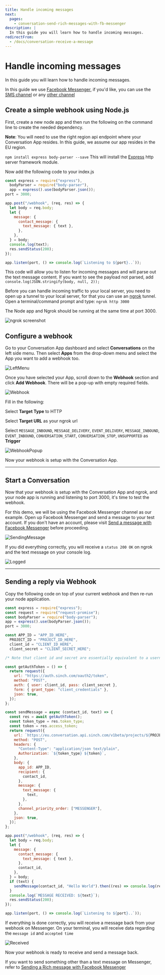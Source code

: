 ```yaml
---
title: Handle incoming messages
next:
  pages:
    - conversation-send-rich-messages-with-fb-messenger
description: |
  In this guide you will learn how to handle incoming messages.
redirectFrom:
  - /docs/conversation-receive-a-message
---
```


# Handle incoming messages

In this guide you will learn how to handle incoming messages.

In this guide we use [Facebook Messenger](/docs/conversation/getting-started/send-a-message-with-fb-messenger.md), if you'd like, you can use the [SMS channel](send-sms.md) or any [other channel](../channel-support.md)

## Create a simple webhook using Node.js

First, create a new node app and then run the following on the command line to create the needed dependency.

**Note**: You will need to use the right region api endpoint where your Conversation App resides. In this guide, we assume our app resides in the EU region.

`npm install express body-parser --save` This will install the [Express](https://www.npmjs.com/package/express) http server framework module.

Now add the following code to your index.js

```javascript
const express = require("express"),
  bodyParser = require("body-parser"),
  app = express().use(bodyParser.json());
port = 3000;

app.post("/webhook", (req, res) => {
  let body = req.body;
  let {
    message: {
      contact_message: {
        text_message: { text },
      },
    },
  } = body;
  console.log(text);
  res.sendStatus(200);
});

app.listen(port, () => console.log(`Listening to ${port}..`));
```

This code will allow you to listen for incoming messages and will parse out the text message content.
If you want to see the payload not parsed, add `console.log(JSON.stringify(body, null, 2));`

Before you can handle incoming traffic to your local server, you need to open up a tunnel to your local server, for that you can use an [ngrok](https://ngrok.com/) tunnel. Open a terminal/command prompt and type: `ngrok http 3000`

The Node app and Ngrok should be running at the same time at port 3000.

![ngrok screenshot](https://i.imgur.com/HHpIHIp.png)

## Configure a webhook

Go to your Conversation App dashboard and select **Conversations** on the left side menu. Then select **Apps** from the drop-down menu and select the App you want to add a webhook too.

![LeftMenu](../images/dashboard/_leftMenu.jpg)

Once you have selected your App, scroll down to the **Webhook** section and click **Add Webhook**. There will be a pop-up with empty required fields.

![Webhook](../images/dashboard/_configPage.jpg)

Fill in the following:

Select **Target Type** to HTTP

Select **Target URL** as your ngrok url

Select `MESSAGE_INBOUND`, `MESSAGE_DELIVERY`, `EVENT_DELIVERY`, `MESSAGE_INBOUND`, `EVENT_INBOUND`, `CONVERSATION_START`, `CONVERSATION_STOP`, `UNSUPPORTED` as **Trigger**

![WebhookPopup](../images/dashboard/_webhookPopup.png)

Now your webhook is setup with the Conversation App.

---

## Start a Conversation

Now that your webhook is setup with the Conversation App and ngrok, and your node app is running and listening to port 3000, it's time to test the webhook.

For this demo, we will be using the Facebook Messenger channel as our example. Open up Facebook Messenger and send a message to your test account. If you don't have an account, please visit [Send a message with Facebook Messenger](send-a-message-with-fb-messenger.md) before proceeding.

![SendingMessage](../channel-support/images/channel-support/messenger/fb_message_firstmsg.png)

If you did everything correctly, you will receive a `status 200 OK` on ngrok and the text message on your console log.

![Logged](../channel-support/images/channel-support/messenger/fb_message_log.jpg)

---

## Sending a reply via Webhook

Copy the following code on top of your current webhook and then re-run your node application.

```javascript
const express = require("express");
const request = require("request-promise");
const bodyParser = require("body-parser");
app = express().use(bodyParser.json());
port = 3000;

const APP_ID = "APP_ID_HERE",
  PROJECT_ID = "PROJECT_ID_HERE",
  client_id = "CLIENT_ID_HERE",
  client_secret = "CLIENT_SECRET_HERE";

/* Note that client id and secret are essentially equivalent to a username and password. This code is for example purposes and is not meant for production.*/

const getAuthToken = () => {
  return request({
    url: "https://auth.sinch.com/oauth2/token",
    method: "POST",
    auth: { user: client_id, pass: client_secret },
    form: { grant_type: "client_credentials" },
    json: true,
  });
};

const sendMessage = async (contact_id, text) => {
  const res = await getAuthToken();
  const token_type = res.token_type;
  const token = res.access_token;
  return request({
    url: `https://eu.conversation.api.sinch.com/v1beta/projects/${PROJECT_ID}/messages:send`,
    method: "POST",
    headers: {
      "Content-Type": "application/json text/plain",
      Authorization: `${token_type} ${token}`,
    },
    body: {
      app_id: APP_ID,
      recipient: {
        contact_id,
      },
      message: {
        text_message: {
          text,
        },
      },
      channel_priority_order: ["MESSENGER"],
    },
    json: true,
  });
};

app.post("/webhook", (req, res) => {
  let body = req.body;
  let {
    message: {
      contact_message: {
        text_message: { text },
      },
      contact_id,
    },
  } = body;
  if (text) {
    sendMessage(contact_id, "Hello World").then((res) => console.log(res));
  }
  console.log(`MESSAGE RECEIVED: ${text}`);
  res.sendStatus(200);
});

app.listen(port, () => console.log(`Listening to ${port}..`));
```

If everything is done correctly, you will receive a message back from your webhook on Messenger. On your terminal, you will receive data regarding the `message id` and `accepted time`

![Received](../channel-support/images/channel-support/messenger/fb_message_replied.png)

Now your webhook is ready to receive and send a message back.

If you want to send something other than a text message on Messenger, refer to [Sending a Rich message with Facebook Messenger](send-rich-messages-with-fb-messenger.md)
